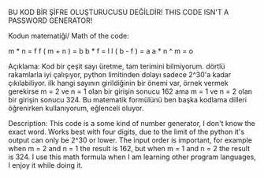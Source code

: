 BU KOD BİR ŞİFRE OLUŞTURUCUSU DEĞİLDİR!
THIS CODE ISN'T A PASSWORD GENERATOR!

Kodun matematiği/ Math of the code:

m * n = f
f ( m + n ) = b
b * f = l
l ( b - f ) = a
a * n ^ m = o

Açıklama:
Kod bir çeşit sayı üretme, tam terimini bilmiyorum. dörtlü rakamlarla iyi çalışıyor, python limitinden dolayı sadece 2^30'a kadar çıkılabiliyor. ilk hangi sayının girildiğinin bir önemi var, örnek vermek gerekirse m = 2 ve n = 1 olan bir girişin sonucu 162 ama m = 1 ve n = 2 olan bir girişin sonucu 324. Bu matematik formülünü ben başka kodlama dilleri öğrenirken kullanıyorum, eğlenceli oluyor.

Description:
This code is a some kind of number generator, I don't know the exact word. Works best with four digits, due to the limit of the python it's output can only be 2^30 or lower. The input order is important, for example when m = 2 and n = 1 the result is 162, but when m = 1 and n = 2 the result is 324. I use this math formula when I am learning other program languages, I enjoy it while doing it.
